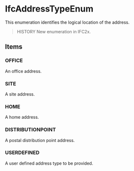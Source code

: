 # IfcAddressTypeEnum

This enumeration identifies the logical location of the address.

> HISTORY  New enumeration in IFC2x.

## Items

### OFFICE
An office address.

### SITE
A site address.

### HOME
A home address.

### DISTRIBUTIONPOINT
A postal distribution point address.

### USERDEFINED
A user defined address type to be provided.
